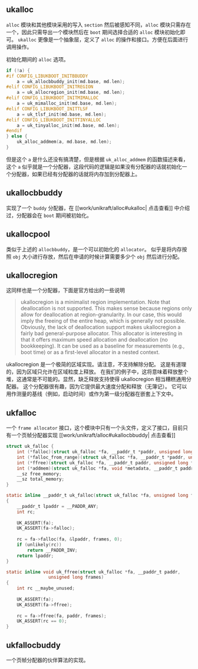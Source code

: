 ## ukalloc
`alloc` 模块和其他模块采用的写入 `section` 然后被感知不同，`alloc` 模块只需存在一个，因此只需导出一个模块然后在 `boot` 期间选择合适的 `alloc` 模块初始化即可。
`ukalloc` 更像是一个抽象层，定义了 `alloc` 的操作和接口。方便在后面进行调用操作。

初始化期间的 `alloc` 选项。
```c
if (!a) {
#if CONFIG_LIBUKBOOT_INITBBUDDY
	a = uk_allocbbuddy_init(md.base, md.len);
#elif CONFIG_LIBUKBOOT_INITREGION
	a = uk_allocregion_init(md.base, md.len);
#elif CONFIG_LIBUKBOOT_INITMIMALLOC
	a = uk_mimalloc_init(md.base, md.len);
#elif CONFIG_LIBUKBOOT_INITTLSF
	a = uk_tlsf_init(md.base, md.len);
#elif CONFIG_LIBUKBOOT_INITTINYALLOC
	a = uk_tinyalloc_init(md.base, md.len);
#endif
} else {
	uk_alloc_addmem(a, md.base, md.len);
}
```
但是这个 `a` 是什么还没有搞清楚，但是根据 `uk_alloc_addmem` 的函数描述来看，这个 `a` 似乎就是一个分配器，这段代码的逻辑是如果没有分配器的话就初始化一个分配器，如果已经有分配器的话就将内存加到分配器上。

## ukallocbbuddy
实现了一个 `buddy` 分配器，在 [[work/unikraft/alloc#ukalloc| 点击查看]] 中介绍过，分配器会在 `boot` 期间被初始化。

## ukallocpool
类似于上述的 `allocbbuddy`，是一个可以初始化的 `allocator`。
似乎是将内存按照 `obj` 大小进行存放，然后在申请的时候计算需要多少个 `obj` 然后进行分配。

## ukallocregion
这同样也是一个分配器，下面是官方给出的一些说明

> ukallocregion is a minimalist region implementation. Note that deallocation is not supported. This makes sense because regions only allow for deallocation at region-granularity. In our case, this would imply the freeing of the entire heap, which is generally not possible. Obviously, the lack of deallocation support makes ukallocregion a fairly bad general-purpose allocator. This allocator is interesting in that it offers maximum speed allocation and deallocation (no bookkeeping). It can be used as a baseline for measurements (e.g., boot time) or as a first-level allocator in a nested context.

ukallocregion 是一个极简的区域实现。请注意，不支持解除分配。 这是有道理的，因为区域只允许在区域粒度上释放。 在我们的例子中，这将意味着释放整个堆，这通常是不可能的。显然，缺乏释放支持使得 ukallocregion 相当糟糕通用分配器。 这个分配器很有趣，因为它提供最大速度分配和释放（无簿记）。 它可以用作测量的基线（例如，启动时间）或作为第一级分配器在嵌套上下文中。

## ukfalloc
一个 `frame allocator` 接口，这个模块中只有一个头文件，定义了接口，目前只有一个页帧分配器实现 [[work/unikraft/alloc#ukallocbbuddy| 点击查看]]
```c
struct uk_falloc {
	int (*falloc)(struct uk_falloc *fa, __paddr_t *paddr, unsigned long frames, unsigned long flags);
	int (*falloc_from_range)(struct uk_falloc *fa, __paddr_t *paddr, unsigned long frames, unsigned long flags, __paddr_t min, __paddr_t max);
	int (*ffree)(struct uk_falloc *fa, __paddr_t paddr, unsigned long frames);
	int (*addmem)(struct uk_falloc *fa, void *metadata, __paddr_t paddr, unsigned long frames, __vaddr_t dm_off);
	__sz free_memory;
	__sz total_memory;
}

static inline __paddr_t uk_falloc(struct uk_falloc *fa, unsigned long frames)
{
    __paddr_t lpaddr = __PADDR_ANY;
    int rc;
  
    UK_ASSERT(fa);
    UK_ASSERT(fa->falloc);
  
    rc = fa->falloc(fa, &lpaddr, frames, 0);
    if (unlikely(rc))
        return __PADDR_INV;  
    return lpaddr;
}

static inline void uk_ffree(struct uk_falloc *fa, __paddr_t paddr,
                unsigned long frames)
{
    int rc __maybe_unused;
  
    UK_ASSERT(fa);
    UK_ASSERT(fa->ffree);
  
    rc = fa->ffree(fa, paddr, frames);
    UK_ASSERT(rc == 0);
}
```

## ukfallocbuddy
一个页帧分配器的伙伴算法的实现。